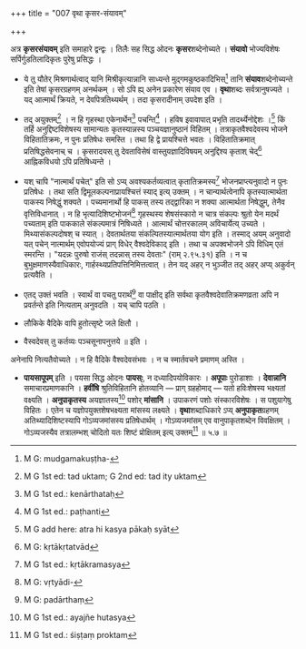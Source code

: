 +++
title = "007 वृथा कृसर-संयावम्"

+++


अत्र **कृसरसंयावम्** इति समाहारे द्वन्द्वः । तिलैः सह सिद्ध ओदनः **कृसर**शब्देनोच्यते । **संयावो** भोज्यविशेषः सर्पिर्गुडतिलादिकृतः पुरेषु प्रसिद्धः । 

- ये तु यौतेर् मिश्रणार्थत्वाद् यानि मिश्रीकृत्यान्नानि साध्यन्ते मुद्गमकुष्ठकादिभिस्[^११] तानि **संयाव**शब्देनोच्यन्ते इति तेषां कृसरग्रहणम् अनर्थकम् । सो ऽपि ह्य् अनेन प्रकारेण संयाव एव । **वृथा**शब्दः सर्वत्रानुषज्यते । यद् आत्मार्थं क्रियते, न देवपित्रतिथ्यर्थम् । तदा कृसरादीनाम् उपदेश इति । 


[^११]:
     M G: mudgamakuṣṭha-

- तद् अयुक्तम्[^१२] । न हि गृहस्था एकेनार्थेन[^१३] पचन्ति[^१४] । हविष इवावापात् प्रभृति तादर्थ्येनोद्देशः ।[^१५] किं तर्हि अनुद्दिष्टविशेषस्य सामान्यतः कृतस्यान्नस्य पञ्चयज्ञानुष्ठानं विहितम् । तत्राकृतवैश्वदेवस्य भोजने विहितातिक्रमः, न पुनः प्रतिषेधः समस्ति । तथा हि द्वे प्रायश्चित्ते भवतः । विहितातिक्रमात् प्रतिषिद्धसेवनाच् च । कृसरादयस् तु देवताविसेषं वास्तुयज्ञादिविषयम् अनुद्दिश्य कृताश् चेद्[^१६] आह्निकविधयो ऽपि प्रतिषिध्यन्ते । 


[^१६]:
     M G: kṛtākṛtatvād 


[^१५]:
     M G add here: atra hi kasya pākaḥ syāt


[^१४]:
     M G 1st ed.: paṭhanti


[^१३]:
     M G 1st ed.: kenārthataḥ


[^१२]:
     M G 1st ed: tad uktam; G 2nd ed: tad ity uktam

- यश् चापि "नात्मार्थं पचेत्" इति सो ऽप्य् अवश्यकर्तव्यत्वात् कृतातिक्रमस्य[^१७] भोजनप्राप्त्यनुवादो न पुनः प्रतिषेधः । तथा सति द्विमूलकल्पनाप्रायश्चित्तं स्याद् इत्य् उक्तम् । न चान्यार्थत्वेनापि कृतस्यात्मार्थता पाकस्य निषेद्धुं शक्यते । पच्यमानार्थो हि पाकस् तस्य तद्द्वारिका न शक्या आत्मार्थता निषेद्धुम्, तेनैव वृत्तिविधानात् । न हि भृत्यादिशिष्टभोजनं[^१८] गृहस्थस्य शेषसंस्कारो न चात्र संकल्पः श्रुतो येन मदर्थं पच्यताम् इति पाककाले संकल्पमात्रं निषिध्यते । आत्मार्थं चोत्तरकालम् अविचार्येत्य् उच्यते । मिथ्यासंकल्पदोषश् च स्यात् । देवतार्थतया संकल्पितस्यात्मार्थतया योग इति । तस्माद् अयम् अनुवादो यत् पचेन् नात्मार्थम् एवोपयोज्यं प्राग् विधेर् वैश्वदेविकाद् इति । तथा च अपक्वभोजने ऽपि विधिम् एतं स्मरन्ति । "यदन्नः पुरुषो राजंस् तदन्नास् तस्य देवताः" (राम् २.९५.३१) इति । न च बुभुक्षमाणस्यैवाधिकारः, गार्हस्थ्यप्रतिपत्तिनिमित्तत्वात् । तेन यद् अहर् न भुञ्जीत तद् अहर् अप्य् अकुर्वन् प्रत्यवैति । 


[^१८]:
     M G: vṛtyādi-


[^१७]:
     M G 1st ed.: kṛtākramasya

- एतद् उक्तं भवति । स्वार्थं वा पचतु परार्थं[^१९] वा पाक्षीद् इति सर्वथा कृतवैश्वदेवातिक्रमणव्रता अपि न प्रवर्तन्ते इति नित्यताम् अनुवदति । यच् चापि पठति । 


[^१९]:
     M G: padārthaṃ

- लौकिके वैदिके वापि हुतोत्सृष्टे जले क्षितौ ।

- वैस्वदेवस् तु कर्तव्यः पञ्चसूनापनुत्तये ॥ इति ।

अनेनापि नित्यतैवोच्यते । न हि वैदिके वैश्वदेवसंभवः । न च स्मार्तवचने प्रमाणम् अस्ति । 

- **पायसापूपम्** इति । पयसा सिद्ध ओदनः **पायस्ः**, न दध्यादिपयोविकारः । **अपूपाः** पुरोडाशाः । **देवान्नानि** समाचारप्रमाणकानि । **हवींषि** श्रुतिविहितानि होतव्यानि — प्राग् ग्रहहोमाद् — यतो हविःशेषस्य भक्ष्यतां वक्ष्यति । **अनुपाकृतस्य** अयज्ञातस्य[^२०] पशोर् **मांसानि** । उपाकरणं पशोः संस्कारविशेषः । स पशुयागेषु विहितः । एतेन च यज्ञोपयुक्तशेषभक्ष्यता मांसस्य लक्ष्यते । **वृथा**शब्दाधिकारे ऽप्य् **अनुपाकृत**ग्रहणम् अतिथ्यादिशिष्टस्यापि गोऽव्यजमांसस्य प्रतिषेधार्थम् । गोऽव्यजमांसम् एव वानुपाकृतशब्देन विवक्षितम् । गोऽव्यजस्यैव तत्रालम्भश् चोदितो यतः शिष्टं प्रोक्षितम् इत्य् उक्तम्[^२१] ॥ ५.७ ॥


[^२१]:
     M G 1st ed.: śiṣṭaṃ proktam


[^२०]:
     M G 1st ed.: ayajñe hutasya